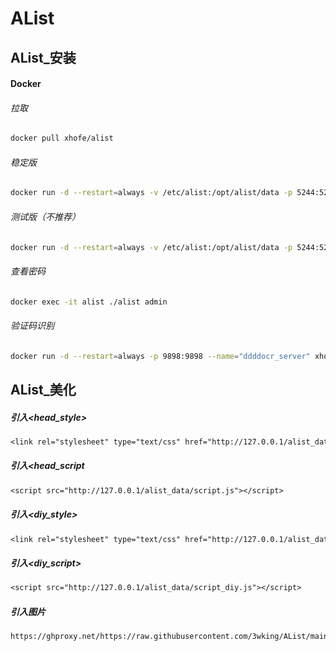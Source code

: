 # AList
## AList_安装
#### Docker
###### 拉取
```sh
docker pull xhofe/alist
```
###### 稳定版
```sh
docker run -d --restart=always -v /etc/alist:/opt/alist/data -p 5244:5244 -e PUID=0 -e PGID=0 -e UMASK=022 --name="xhofe/alist" xhofe/alist:latest
```
###### 测试版（不推荐）
```sh
docker run -d --restart=always -v /etc/alist:/opt/alist/data -p 5244:5244 -e PUID=0 -e PGID=0 -e UMASK=022 --name="xhofe/alist" xhofe/alist:main
```
###### 查看密码
```sh
docker exec -it alist ./alist admin
```
###### 验证码识别
```sh
docker run -d --restart=always -p 9898:9898 --name="ddddocr_server" xhofe/ddddocr_server:main
```
## AList_美化
##### 引入<head_style>
```txt
<link rel="stylesheet" type="text/css" href="http://127.0.0.1/alist_data/style.css">
```
##### 引入<head_script
```txt
<script src="http://127.0.0.1/alist_data/script.js"></script>
```
##### 引入<diy_style>
```txt
<link rel="stylesheet" type="text/css" href="http://127.0.0.1/alist_data/style_diy.css">
```
##### 引入<diy_script>
```txt
<script src="http://127.0.0.1/alist_data/script_diy.js"></script>
```
##### 引入<img>图片
```txt
https://ghproxy.net/https://raw.githubusercontent.com/3wking/AList/main/IMG/img_11.jpg
```
